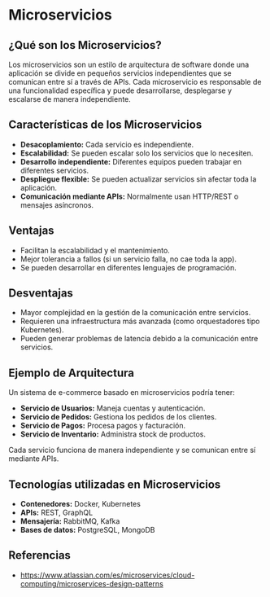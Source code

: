 # Microservicios  

## ¿Qué son los Microservicios?  
Los microservicios son un estilo de arquitectura de software donde una aplicación se divide en pequeños servicios independientes que se comunican entre sí a través de APIs. Cada microservicio es responsable de una funcionalidad específica y puede desarrollarse, desplegarse y escalarse de manera independiente.  

## Características de los Microservicios  
- **Desacoplamiento:** Cada servicio es independiente.  
- **Escalabilidad:** Se pueden escalar solo los servicios que lo necesiten.  
- **Desarrollo independiente:** Diferentes equipos pueden trabajar en diferentes servicios.  
- **Despliegue flexible:** Se pueden actualizar servicios sin afectar toda la aplicación.  
- **Comunicación mediante APIs:** Normalmente usan HTTP/REST o mensajes asíncronos.  

## Ventajas  
- Facilitan la escalabilidad y el mantenimiento.  
- Mejor tolerancia a fallos (si un servicio falla, no cae toda la app).  
- Se pueden desarrollar en diferentes lenguajes de programación.  

## Desventajas  
- Mayor complejidad en la gestión de la comunicación entre servicios.  
- Requieren una infraestructura más avanzada (como orquestadores tipo Kubernetes).  
- Pueden generar problemas de latencia debido a la comunicación entre servicios.  

## Ejemplo de Arquitectura  
Un sistema de e-commerce basado en microservicios podría tener:  
- **Servicio de Usuarios:** Maneja cuentas y autenticación.  
- **Servicio de Pedidos:** Gestiona los pedidos de los clientes.  
- **Servicio de Pagos:** Procesa pagos y facturación.  
- **Servicio de Inventario:** Administra stock de productos.  

Cada servicio funciona de manera independiente y se comunican entre sí mediante APIs.  

## Tecnologías utilizadas en Microservicios  
- **Contenedores:** Docker, Kubernetes  
- **APIs:** REST, GraphQL  
- **Mensajería:** RabbitMQ, Kafka  
- **Bases de datos:** PostgreSQL, MongoDB  

## Referencias
- https://www.atlassian.com/es/microservices/cloud-computing/microservices-design-patterns